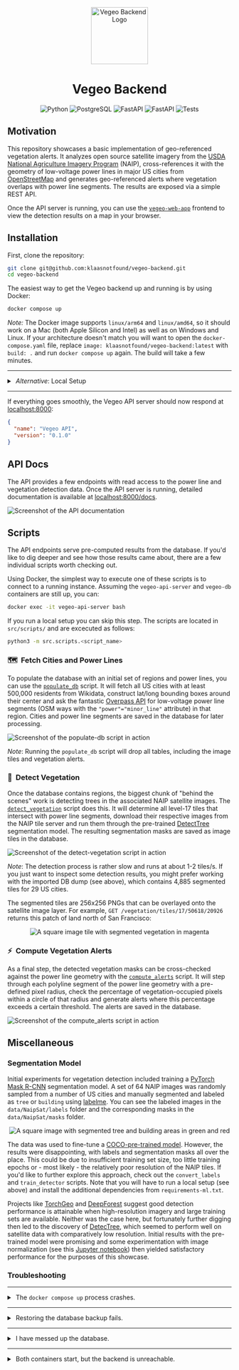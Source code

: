 <p align="center">
  <img width="128" align="center" src="data/assets/img-vegeo-backend.png" alt="Vegeo Backend Logo">
</p>

<h1 align="center">Vegeo Backend</h1>

<p align="center">
  <img src="https://img.shields.io/badge/%F0%9F%90%8D_python-gray" alt="Python">
  <img src="https://img.shields.io/badge/%F0%9F%90%98_PostgreSQL-gray" alt="PostgreSQL">
  <img src="https://img.shields.io/badge/%E2%9A%A1%EF%B8%8F_FastAPI-gray" alt="FastAPI">
  <img src="https://img.shields.io/badge/%F0%9F%A7%AA_SQLAlchemy-gray" alt="FastAPI">
  <img src="data/assets/tests.svg" alt="Tests" />
</p>

## Motivation

This repository showcases a basic implementation of geo-referenced vegetation alerts. It analyzes open source satellite imagery from the [USDA National Agriculture Imagery Program](https://www.arcgis.com/home/item.html?id=e74cf6b0790e424489bbe84cbc0dc7ad) (NAIP), cross-references it with the geometry of low-voltage power lines in major US cities from [OpenStreetMap](https://wiki.openstreetmap.org/wiki/Tag:power%3Dminor_line) and generates geo-referenced alerts where vegetation overlaps with power line segments. The results are exposed via a simple REST API.

Once the API server is running, you can use the [`vegeo-web-app`](https://github.com/klaasnotfound/vegeo-web-app) frontend to view the detection results on a map in your browser.

## Installation

First, clone the repository:

```bash
git clone git@github.com:klaasnotfound/vegeo-backend.git
cd vegeo-backend
```

The easiest way to get the Vegeo backend up and running is by using Docker:

```bash
docker compose up
```

_Note:_ The Docker image supports `linux/arm64` and `linux/amd64`, so it should work on a Mac (both Apple Silicon and Intel) as well as on Windows and Linux. If your architecture doesn't match you will want to open the `docker-compose.yaml` file, replace `image: klaasnotfound/vegeo-backend:latest` with `build: .` and run `docker compose up` again. The build will take a few minutes.

---

<details>
<summary> <i>Alternative</i>: Local Setup</summary>
 

If you don't want to use Docker you'll have to set up the Python environment and a PostgreSQL database yourself. Install or update both with your favorite package manager (`brew`, `apt` etc.), then:

1. Make sure `python3 --version` returns `Python 3.12.3` or higher.

2. Make sure `psql --version` returns `psql (PostgreSQL) 16.8` or any other 16.x version. This is important for importing a database backup later on.

3. Inside the `vegeo-backend` directory, create a Python virtual environment and install the packages:

   ```bash
   python3 -m venv venv
   source venv/bin/activate
   python3 -m pip install -r requirements.txt
   ```

4. Make sure the PostgreSQL service is running and that there's a user with full priviliges (usually `postgres`). Rename the `.sample.env` to `.env` and edit the connection string for your Postgres instance. For example, if your Postgres DB runs locally on port `5432` with user `postgres` and password `topsecret` your `.env` file should contain `DB_CONN=postgresql://postgres:topsecret@localhost:5432/vegeo`.

5. Add the connection string to your path and import the database dump from the DB folder.

   ```bash
   source .env
   PG_CONN=$(echo $DB_CONN | sed 's:/[^/]*$::')
   pg_restore -d $PG_CONN data/db/vegeo-db.dump -cC
   ```

   _Note_: `PG_CONN` is the connection string to your Postgres instance _without_ the `vegeo` DB, which needs to be dropped during the import.

6. Start the API server.

   ```bash
   python3 -m fastapi run src/api.py
   ```

</details>

---

If everything goes smoothly, the Vegeo API server should now respond at [localhost:8000](http://localhost:8000/):

```json
{
  "name": "Vegeo API",
  "version": "0.1.0"
}
```

## API Docs

The API provides a few endpoints with read access to the power line and vegetation detection data. Once the API server is running, detailed documentation is available at [localhost:8000/docs](https://localhost:8000/docs).

![Screenshot of the API documentation](/data/assets/img-api-docs.png)

## Scripts

The API endpoints serve pre-computed results from the database. If you'd like to dig deeper and see how those results came about, there are a few individual scripts worth checking out.

Using Docker, the simplest way to execute one of these scripts is to connect to a running instance. Assuming the `vegeo-api-server` and `vegeo-db` containers are still up, you can:

```bash
docker exec -it vegeo-api-server bash
```

If you run a local setup you can skip this step. The scripts are located in `src/scripts/` and are excecuted as follows:

```bash
python3 -m src.scripts.<script_name>
```

### 🗺️  Fetch Cities and Power Lines

To populate the database with an initial set of regions and power lines, you can use the [`populate_db`](https://github.com/klaasnotfound/vegeo-backend/blob/main/src/scripts/populate_db.py) script. It will fetch all US cities with at least 500,000 residents from Wikidata, construct lat/long bounding boxes around their center and ask the fantastic [Overpass API](https://wiki.openstreetmap.org/wiki/Overpass_API) for low-voltage power line segments (OSM ways with the `"power"="minor_line"` attribute) in that region. Cities and power line segments are saved in the database for later processing.

![Screenshot of the `populate-db script` in action](/data/assets/img-populate-db.png)

_Note_: Running the `populate_db` script will drop all tables, including the image tiles and vegetation alerts.

### 🌳  Detect Vegetation

Once the database contains regions, the biggest chunk of "behind the scenes" work is detecting trees in the associated NAIP satellite images. The [`detect_vegetation`](https://github.com/klaasnotfound/vegeo-backend/blob/main/src/scripts/detect_vegetation.py) script does this. It will determine all level-17 tiles that intersect with power line segments, download their respective images from the NAIP tile server and run them through the pre-trained [DetectTree](https://github.com/martibosch/detectree) segmentation model. The resulting segmentation masks are saved as image tiles in the database.

![Screenshot of the `detect-vegetation` script in action](/data/assets/img-detect-vegetation.png)

_Note_: The detection process is rather slow and runs at about 1-2 tiles/s. If you just want to inspect some detection results, you might prefer working with the imported DB dump (see above), which contains 4,885 segmented tiles for 29 US cities.

The segmented tiles are 256x256 PNGs that can be overlayed onto the satellite image layer. For example, `GET /vegetation/tiles/17/50618/20926` returns this patch of land north of San Francisco:

<p align="center">
  <img src="data/assets/img-vegetation-tile.png" alt="A square image tile with segmented vegetation in magenta">
</p>

### ⚡️  Compute Vegetation Alerts

As a final step, the detected vegetation masks can be cross-checked against the power line geometry with the [`compute_alerts`](https://github.com/klaasnotfound/vegeo-backend/blob/main/src/scripts/compute_alerts.py) script. It will step through each polyline segment of the power line geometry with a pre-defined pixel radius, check the percentage of vegetation-occupied pixels within a circle of that radius and generate alerts where this percentage exceeds a certain threshold. The alerts are saved in the database.

![Screenshot of the `compute_alerts` script in action](/data/assets/img-compute-alerts.png)

## Miscellaneous

### Segmentation Model

Initial experiments for vegetation detection included training a [PyTorch Mask R-CNN](https://pytorch.org/tutorials/intermediate/torchvision_tutorial.html) segmentation model. A set of 64 NAIP images was randomly sampled from a number of US cities and manually segmented and labeled as `tree` or `building` using [labelme](https://github.com/wkentaro/labelme). You can see the labeled images in the `data/NaipSat/labels` folder and the corresponding masks in the `data/NaipSat/masks` folder.

<p align="center">
  <img src="data/NaipSat/masks/naip_17_49677_34205_mask.png" alt="A square image with segmented tree and building areas in green and red">
</p>

The data was used to fine-tune a [COCO-pre-trained model](https://pytorch.org/tutorials/intermediate/torchvision_tutorial.html#finetuning-from-a-pretrained-model). However, the results were disappointing, with labels and segmentation masks all over the place. This could be due to insufficient training set size, too little training epochs or - most likely - the relatively poor resolution of the NAIP tiles. If you'd like to further explore this approach, check out the `convert_labels` and `train_detector` scripts. Note that you will have to run a local setup (see above) and install the additional dependencies from `requirements-ml.txt`.

Projects like [TorchGeo](https://pytorch.org/blog/geospatial-deep-learning-with-torchgeo/#benchmark-datasets) and [DeepForest](https://github.com/weecology/DeepForest) suggest good detection performance is attainable when high-resolution imagery and large training sets are available. Neither was the case here, but fortunately further digging then led to the discovery of [DetecTree](https://github.com/martibosch/detectree), which seemed to perform well on satellite data with comparatively low resolution. Initial results with the pre-trained model were promising and some experimentation with image normalization (see this [Jupyter notebook](https://github.com/klaasnotfound/vegeo-backend/blob/main/notebooks/detectree.ipynb)) then yielded satisfactory performance for the purposes of this showcase.

### Troubleshooting

---

<details>
<summary> The <code>docker compose up</code> process crashes.</summary>
 

Carefully inspect the error. The startup process will roughly go through these phases:

1. Docker images are downloaded.

2. The `vegeo-db` container with the Postgres database process is started.

3. If the database is up and still empty, the backup is imported.

4. Once the filled database is available, the `vegeo-api-server` container is started.

5. The server tries to connect to the database.

Depending on where the error occurs, try the following:

1. Use `docker image ls` to check that the images have been properly downloaded. Use `arch` to determine whether your architecture matches `arm64` or `amd64`. If it doesn't, you should build the Docker image yourself (see above).

2. Has the Postgres service started up properly? The logs should show something like:

   ```bash
   vegeo-db          | 2025-04-23 14:53:30.238 UTC [1] LOG:  database system is ready to accept connections
   ```

   If not, what is the exact error? Is the port available? Has the database been created at all? Can you connect to it with `pgAdmin` or `psql`? Are you using the default connection (`postgres:postgres@postgres:5432/vegeo`) or a custom setup? Does the `.env` contain the correct connection string?

3. If the import of the database backup fails during `docker compose up`, see the next question.

4. What is the FastAPI error message? Does it find the entrance script `src/api.py`? You should see something like:

   ```
    vegeo-api-server  | 🏃 Starting API server ...
    vegeo-api-server  |
    vegeo-api-server  |    FastAPI   Starting production server 🚀
    vegeo-api-server  |
    vegeo-api-server  |              Searching for package file structure from directories with
    vegeo-api-server  |              __init__.py files
    vegeo-api-server  |              Importing from /app
    vegeo-api-server  |
    vegeo-api-server  |     module   📁 src
    vegeo-api-server  |              ├── 🐍 __init__.py
    vegeo-api-server  |              └── 🐍 api.py
   ```

5. If the connection fails, what is the exact error message? You will usually see a detailed SQLAlchemy error trace like:

   ```
    vegeo-api-server  | │ ╭───────────────────────────────── locals ─────────────────────────────────╮ │
    vegeo-api-server  | │ │ connection_factory = None                                                │ │
    vegeo-api-server  | │ │     cursor_factory = None                                                │ │
    vegeo-api-server  | │ │                dsn = 'host=localhost dbname=vegeo user=postgres          │ │
    vegeo-api-server  | │ │                      password=postgres port=5432'                        │ │
    vegeo-api-server  | │ │             kwargs = {                                                   │ │
    vegeo-api-server  | │ │                      │   'host': 'localhost',                            │ │
    vegeo-api-server  | │ │                      │   'dbname': 'vegeo',                              │ │
    vegeo-api-server  | │ │                      │   'user': 'postgres',                             │ │
    vegeo-api-server  | │ │                      │   'password': 'postgres',                         │ │
    vegeo-api-server  | │ │                      │   'port': 5432                                    │ │
    vegeo-api-server  | │ │                      }                                                   │ │
    vegeo-api-server  | │ │            kwasync = {}                                                  │ │
    vegeo-api-server  | │ ╰──────────────────────────────────────────────────────────────────────────╯ │
    vegeo-api-server  | ╰──────────────────────────────────────────────────────────────────────────────╯
    vegeo-api-server  | OperationalError: (psycopg2.OperationalError) connection to server at
    vegeo-api-server  | "localhost" (127.0.0.1), port 5432 failed: Connection refused
    vegeo-api-server  |         Is the server running on that host and accepting TCP/IP connections?
    vegeo-api-server  | connection to server at "localhost" (::1), port 5432 failed: Cannot assign
    vegeo-api-server  | requested address
    vegeo-api-server  |         Is the server running on that host and accepting TCP/IP connections?
   ```

   (In this case, `localhost` is incorrect and would have to be replaced with `postgres` because of how Docker network mapping inside containers works.)

   Again, check whether you can connect to the database with `pgAdmin` or `psql`.

</details>

---

<details>
<summary> Restoring the database backup fails.</summary>
 

Was the restore process started? Did it complete successfully? On the first launch, you should see something like:

```
vegeo-api-server  | 💾 Restoring DB backup ...
...
vegeo-api-server  | ✅ Done
```

If this fails because of pre-existing tables or inconsistent database content, you can _completely delete_ the `data/db/postgres` folder, kill the container (`docker compose down`) and then restart it (`docker compose up`). A fresh instance of the database will be created.

</details>

---

<details>
<summary> I have messed up the database.</summary>
 

No worries. You can _completely delete_ the `data/db/postgres` folder, kill the container (`docker compose down`) and then restart it (`docker compose up`). A fresh instance of the database will be created.

</details>

---

<details>
<summary> Both containers start, but the backend is unreachable.</summary>
 

Please double-check your browser URL, it should be [http://localhost:3000](http://localhost:3000). When the NextJS web app starts, it might offer you an alternative URL from the Docker network adapter:

```
vegeo-web-app-web-app-1  | > next start
vegeo-web-app-web-app-1  |
vegeo-web-app-web-app-1  |    ▲ Next.js 15.2.4
vegeo-web-app-web-app-1  |    - Local:        http://localhost:3000
vegeo-web-app-web-app-1  |    - Network:      http://172.21.0.2:3000
vegeo-web-app-web-app-1  |
vegeo-web-app-web-app-1  |  ✓ Starting...
vegeo-web-app-web-app-1  |  ✓ Ready in 249ms
```

If you accidentally use that URL, the web app requests will be blocked due to CORS.

</details>
